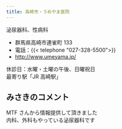 ```yaml
---
title: 高崎市・うめやま医院
---
```


泌尿器科、性病科

- 群馬県高崎市連雀町 133
- 電話：{{< telephone "027-328-5500">}}
- <http://www.umeyama.jp/>

休診日：水曜・土曜の午後、日曜祝日  
最寄り駅「JR 高崎駅」

## みさきのコメント

MTF さんから情報提供して頂きました  
内科、外科もやっている泌尿器科です
